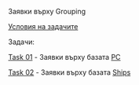 Заявки върху Grouping

[Условия на задачите](https://github.com/vkraynova/Databases/blob/main/sem.05/sem05-tasks.pdf)

Задачи:

[Task 01](https://github.com/vkraynova/Databases/blob/main/sem.05/task.01.sql) - Заявки върху базата [PC](https://github.com/vkraynova/Databases/blob/main/PC-MSSQL.sql)

[Task 02](https://github.com/vkraynova/Databases/blob/main/sem.05/task.02.sql) - Заявки върху базата [Ships](https://github.com/vkraynova/Databases/blob/main/Ships-MSSQL.sql)
